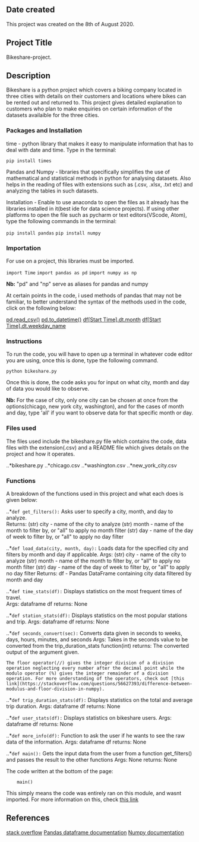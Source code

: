 ## Date created
This project was created on the 8th of August 2020.

## Project Title
Bikeshare-project.

## Description
Bikeshare is a python project which covers a biking company located in three cities with details on their customers and locations where bikes can be rented out and returned to. This project gives detailed explanation to customers who plan to make enquiries on certain information of the datasets availaible for the three cities.

### Packages and Installation
time - python library that makes it easy to manipulate information that has to deal with date and time. Type in the terminal:  

`pip install times`

Pandas and Numpy - libraries that specifically simplifies the use of mathematical and statistical methods in python for analysing datasets. Also helps in the reading of files with extensions such as (.csv, .xlsx, .txt etc) and analyzing the tables in such datasets.

Installation - Enable to use anaconda to open the files as it already has the libraries installed in it(best ide for data science projects). If using other platforms to open the file such as pycharm or text editors(VScode, Atom), type the following commands in the terminal:  

`pip install pandas`
`pip install numpy`

### Importation 

For use on a project, this libraries must be imported.   

`import Time`
`import pandas as pd`
`import numpy as np`

**Nb:** "pd" and "np" serve as aliases for pandas and numpy

At certain points in the code, i used methods of pandas that may not be familiar, to better understand the syntax of the methods used in the code, click on the following below:

[pd.read_csv()](https://pandas.pydata.org/pandas-docs/stable/reference/api/pandas.read_csv.html)
[pd.to_datetime()](https://pandas.pydata.org/pandas-docs/stable/reference/api/pandas.to_datetime.html)
[df[Start Time].dt.month](https://pandas.pydata.org/pandas-docs/stable/reference/api/pandas.Series.dt.month.html)
[df[Start Time].dt.weekday_name](https://pandas.pydata.org/pandas-docs/stable/reference/api/pandas.Series.dt.weekday.html)


### Instructions

To run the code, you will have to open up a terminal in whatever code editor you are using, once this is done, type the following command.

`python bikeshare.py`  

Once this is done, the code asks you for input on what city, month and day of data you would like to observe.  

**Nb:** For the case of city, only one city can be chosen at once from the options(chicago, new york city, washington), and for the cases of month and day, type 'all' if you want to observe data for that specific month or day.


### Files used
The files used include the bikeshare.py file which contains the code, data files with the extension(.csv) and a README file which gives details on the project and how it operates.  

..*bikeshare.py
..*chicago.csv
..*washington.csv
..*new_york_city.csv


### Functions

A breakdown of the functions used in this project and what each does is given below:  

..*`def get_filters():` Asks user to specify a city, month, and day to analyze.    
    Returns:
        (str) city - name of the city to analyze
        (str) month - name of the month to filter by, or "all" to apply no month filter
        (str) day - name of the day of week to filter by, or "all" to apply no day filter

..*`def load_data(city, month, day):` Loads data for the specified city and filters by month and day if applicable.
    Args:
        (str) city - name of the city to analyze
        (str) month - name of the month to filter by, or "all" to apply no month filter
        (str) day - name of the day of week to filter by, or "all" to apply no day filter
    Returns:
        df - Pandas DataFrame containing city data filtered by month and day

..*`def time_stats(df):` Displays statistics on the most frequent times of travel.   
    Args: dataframe df
    returns: None  

..*`def station_stats(df):` Displays statistics on the most popular stations and trip.
    Args: dataframe df
    returns: None

..*`def seconds_convert(sec):` Converts data given in seconds to weeks, days, hours, minutes, and seconds
    Args: Takes in the seconds value to be converted from the trip_duration_stats function(int)
    returns: The converted output of the argument given.    

    The floor operator(//) gives the integer division of a division operation neglecting every number after the decimal point while the modulo operator (%) gives the integer remainder of a division operation. For more understanding of the operators, check out [this link](https://stackoverflow.com/questions/56627393/difference-between-modulus-and-floor-division-in-numpy). 

..*`def trip_duration_stats(df):` Displays statistics on the total and average trip duration.
    Args: dataframe df
    returns: None

..*`def user_stats(df):` Displays statistics on bikeshare users.
    Args: dataframe df 
    returns: None

..*`def more_info(df):` Function to ask the user if he wants to see the raw data of the information.
    Args: dataframe df
    returns: None  

..*`def main():` Gets the input data from the user from a function get_filters() and passes the result to the other      functions
    Args: None
    returns: None   


The code written at the bottom of the page:  

```if __name__ == "__main__":
    main()
```
This simply means the code was entirely ran on this module, and wasnt imported. For more information on this, check [this link](https://stackoverflow.com/questions/419163/what-does-if-name-main-do)


## References

[stack overflow](https://stackoverflow.com/)
[Pandas dataframe documentation](https://pandas.pydata.org/pandas-docs/stable/reference/api/pandas.DataFrame.html)
[Numpy documentation](https://numpy.org/doc/stable/user/basics.html)

